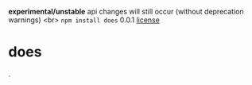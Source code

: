 **experimental/unstable** api changes will still occur (without deprecation warnings) <br\>
`npm install does` 0.0.1 [license](./license)


does
====


.
